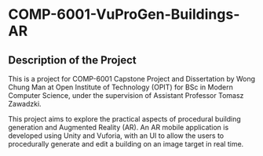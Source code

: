 # COMP-6001-VuProGen-Buildings-AR

## Description of the Project
This is a project for COMP-6001 Capstone Project and Dissertation by Wong Chung Man at Open Institute of Technology (OPIT) for BSc in Modern Computer Science, under the supervision of Assistant Professor Tomasz Zawadzki.

This project aims to explore the practical aspects of procedural building generation and Augmented Reality (AR). An AR mobile application is developed using Unity and Vuforia, with an UI to allow the users to procedurally generate and edit a building on an image target in real time.